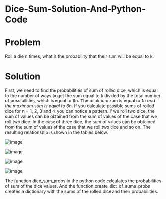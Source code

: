 # Dice-Sum-Solution-And-Python-Code

# Problem
Roll a die n times, what is the probability that their sum will be equal to k.

# Solution
First, we need to find the probabilities of sum of rolled dice, which is equal to the number of ways to get the sum equal to k divided by the total number of possibilities, which is equal to 6n.
The minimum sum is equal to 1*n and the maximum sum is equal to 6*n.
If you calculate possible sums of rolled dice for n = 1, 2, 3 and 4, you can notice a pattern. If we roll two dice, the sum of values can be obtained from the sum of values of the case that we roll two dice. In the case of three dice, the sum of values can be obtained from the sum of values of the case that we roll two dice and so on. 
The resulting relationship is shown in the tables below.
 
 ![image](https://github.com/tamarakirakosyan/Dice-Sum-Solution-And-Python-Code/assets/46844022/4b51a7d7-7a8e-43fb-8ce9-e7c73281eb7a)

 ![image](https://github.com/tamarakirakosyan/Dice-Sum-Solution-And-Python-Code/assets/46844022/b6d5a228-1a51-453c-9255-14ba3a8770d3)

 ![image](https://github.com/tamarakirakosyan/Dice-Sum-Solution-And-Python-Code/assets/46844022/e626984c-0455-45ed-8eba-ba7c976a261b)

 ![image](https://github.com/tamarakirakosyan/Dice-Sum-Solution-And-Python-Code/assets/46844022/50ff79b6-83cd-4615-b548-e4e9e4df8fff) 

The function dice_sum_probs in the python code calculates the probabilities of sum of the dice values.
And the function create_dict_of_sums_probs creates a dictionary with the sums of the rolled dice and their probabilities.
